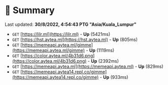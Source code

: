 # 📖 Summary
Last updated: **30/8/2022, 4:54:43 PTG "Asia/Kuala_Lumpur"**

- `GET` [https://lilr.ml](https://lilr.ml) - **Up** (5421ms)
- `GET` [https://hst.aytea.ml](https://hst.aytea.ml) - **Up** (805ms)
- `GET` [https://memeapi.aytea.ml/gimme](https://memeapi.aytea.ml/gimme) - **Up** (1119ms)
- `GET` [https://color.aytea.ml/4b31d6.png](https://color.aytea.ml/4b31d6.png) - **Up** (2392ms)
- `GET` [https://memeapi.aytea.ml](https://memeapi.aytea.ml) - **Up** (829ms)
- `GET` [https://memeapi.aytea14.repl.co/gimme](https://memeapi.aytea14.repl.co/gimme) - **Up** (933ms)
